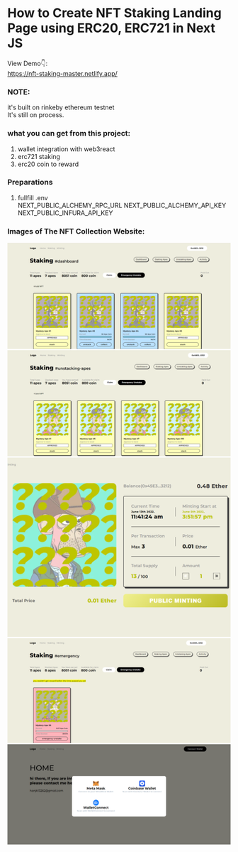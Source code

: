 # How to Create NFT Staking Landing Page using ERC20, ERC721 in Next JS

View Demo👇: <br />
https://nft-staking-master.netlify.app/ <br />

### NOTE:  <br />
it's built on rinkeby ethereum testnet  <br />
It's still on process. 

### what you can get from this project:  <br />
1. wallet integration with web3react
2. erc721 staking
3. erc20 coin to reward

### Preparations  <br />
1. fullfill .env  
NEXT_PUBLIC_ALCHEMY_RPC_URL
NEXT_PUBLIC_ALCHEMY_API_KEY
NEXT_PUBLIC_INFURA_API_KEY 


### Images of The NFT Collection Website:
![staking-dashboard](https://github.com/nft-utilz/staking_boilerplate/blob/main/README_images/staking-dashboard.png?raw=true%20-%20Desktop.png)
![unstaked-apes](https://github.com/nft-utilz/staking_boilerplate/blob/main/README_images/unstaked-apes.png?raw=true%20-%20Desktop.png)
![minting-dapp](https://github.com/nft-utilz/staking_boilerplate/blob/main/README_images/minting-dapp.png?raw=true%20-%20Desktop.png)
![emergency-call](https://github.com/nft-utilz/staking_boilerplate/blob/main/README_images/emergency-call.png?raw=true%20-%20Desktop.png)
![wallet-connection](https://github.com/nft-utilz/staking_boilerplate/blob/main/README_images/wallet-connection.png?raw=true%20-%20Desktop.png)
